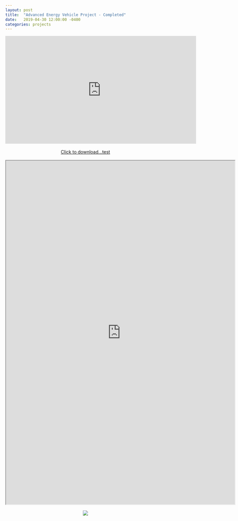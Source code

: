 ```yaml
---
layout: post
title:  "Advanced Energy Vehicle Project - Completed"
date:   2019-04-30 12:00:00 -0400
categories: projects
---
```


<p align="center">
	<iframe width=600px height=338px src="https://www.youtube.com/embed/tiUvePCL3As" frameborder="0" allow="accelerometer; autoplay; encrypted-media; gyroscope; picture-in-picture" allowfullscreen></iframe>
	<br>
	<br>
	<a href="../../../../assets/pdfs/ENGR1182_TeamP_CriticalDesignReview.pdf">Click to download...test</a>
	<br>
	<br>
	<iframe width=720px height=1078px src="https://docs.google.com/document/d/e/2PACX-1vR95xasN7lN9j_vDa8gQf7ywlgS5nvypaq8e04PmPgRXH_vY9LdY2YT_3aTe-Ur_A/pub?embedded=true"></iframe>
	<br>
	<br>
	<image src="../../../../assets/images/ENGR1182_TeamP_Final_Oral_Presentation(Updated)-1.png" height=auto width=auto></image>
	<br>
</p>
